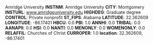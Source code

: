 
Amridge University
**INSTNM**: Amridge University 
**CITY**: Montgomery 
**INSTURL**: www.amridgeuniversity.edu 
**HIGHDEG**: Graduate degree 
**CONTROL**: Private nonprofit 
**ST_FIPS**: Alabama 
**LATITUDE**: 32.362609 
**LONGITUDE**: -86.17401 
**HBCU**: 0.0 
**PBI**: 1.0 
**ANNHI**: 0.0 
**TRIBAL**: 0.0 
**AANAPII**: 0.0 
**HSI**: 0.0 
**NANTI**: 0.0 
**MENONLY**: 0.0 
**WOMENONLY**: 0.0 
**RELAFFIL**: Churches of Christ 
**CURROPER**: 1.0 
**location**: 32.362609, -86.17401 